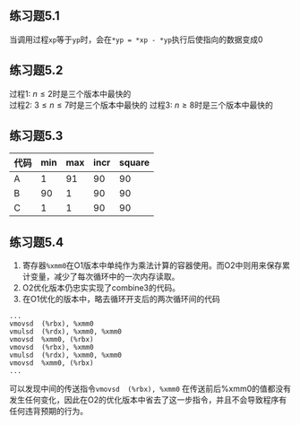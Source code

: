## 练习题5.1
当调用过程`xp`等于`yp`时，会在`*yp = *xp - *yp`执行后使指向的数据变成0

## 练习题5.2
过程1: $n \le 2$时是三个版本中最快的  
过程2: $3\le n \le 7$时是三个版本中最快的
过程3: $n \ge 8$时是三个版本中最快的

## 练习题5.3
| 代码 | min | max | incr | square |
| ---- | --- | --- | ---- | ------ |
| A    | 1   | 91  | 90   | 90     |
| B    | 90  | 1   | 90   | 90     |
| C    | 1   | 1   | 90   | 90     |

## 练习题5.4
1. 寄存器`%xmm0`在O1版本中单纯作为乘法计算的容器使用。而O2中则用来保存累计变量，减少了每次循环中的一次内存读取。
2. O2优化版本仍忠实实现了combine3的代码。
3. 在O1优化的版本中，略去循环开支后的两次循环间的代码
```
...
vmovsd  (%rbx), %xmm0
vmulsd  (%rdx), %xmm0, %xmm0
vmovsd  %xmm0, (%rbx)
vmovsd  (%rbx), %xmm0
vmulsd  (%rdx), %xmm0, %xmm0
vmovsd  %xmm0, (%rbx)
...
```
可以发现中间的传送指令`vmovsd  (%rbx), %xmm0`
在传送前后%xmm0的值都没有发生任何变化，因此在O2的优化版本中省去了这一步指令，并且不会导致程序有任何违背预期的行为。